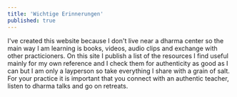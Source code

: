 ```yaml
---
title: 'Wichtige Erinnerungen'
published: true
---
```


I've created this website because I don't live near a dharma center so the main way I am learning is books, videos, audio clips and exchange with other practicioners. On this site I publish a list of the resources I find useful mainly for my own reference and I check them for authenticity as good as I can but I am only a layperson so take everything I share with a grain of salt. For your practice it is important that you connect with an authentic teacher, listen to dharma talks and go on retreats.